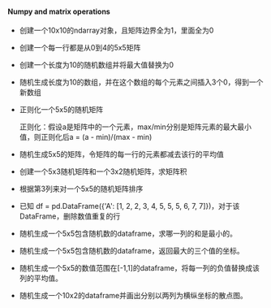 #### Numpy and matrix operations

+ 创建一个10x10的ndarray对象，且矩阵边界全为1，里面全为0

+ 创建一个每一行都是从0到4的5x5矩阵

+ 创建一个长度为10的随机数组并将最大值替换为0
   
+ 随机生成长度为10的数组，并在这个数组的每个元素之间插入3个0，得到一个新数组
   
+ 正则化一个5x5的随机矩阵

    正则化：假设a是矩阵中的一个元素，max/min分别是矩阵元素的最大最小值，则正则化后a = (a - min)/(max - min)
    
+ 随机生成5x5的矩阵，令矩阵的每一行的元素都减去该行的平均值

+ 创建一个5x3随机矩阵和一个3x2随机矩阵，求矩阵积
    
+ 根据第3列来对一个5x5的随机矩阵排序

- 已知 df = pd.DataFrame({'A': [1, 2, 2, 3, 4, 5, 5, 5, 6, 7, 7]})，对于该DataFrame，删除数值重复的行

- 随机生成一个5x5包含随机数的dataframe，求哪一列的和是最小的。

- 随机生成一个5x5包含随机数的dataframe，返回最大的三个值的坐标。

- 随机生成一个5x5的数值范围在[-1,1]的dataframe，将每一列的负值替换成该列的平均值。

- 随机生成一个10x2的dataframe并画出分别以两列为横纵坐标的散点图。

